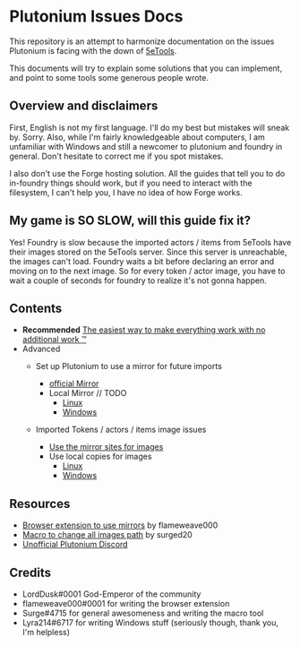 # Plutonium Issues Docs

This repository is an attempt to harmonize documentation on the issues Plutonium is facing with the down of [5eTools](5e.tools).

This documents will try to explain some solutions that you can implement, and point to some tools some generous people wrote.

## Overview and disclaimers

First, English is not my first language. I'll do my best but mistakes will sneak by. Sorry. Also, while I'm fairly knowledgeable about computers, I am unfamiliar with Windows and still a newcomer to plutonium and foundry in general. Don't hesitate to correct me if you spot mistakes.

I also don't use the Forge hosting solution. All the guides that tell you to do in-foundry things should work, but if you need to interact with the filesystem, I can't help you, I have no idea of how Forge works.

## My game  is SO SLOW, will this guide fix it?

Yes! Foundry is slow because the imported actors / items from 5eTools have their images stored on the 5eTools server. Since this server is unreachable, the images can't load. Foundry waits a bit before declaring an error and moving on to the next image. So for every token / actor image, you have to wait a couple of seconds for foundry to realize it's not gonna happen.

## Contents

* **Recommended** [The easiest way to make everything work with no additional work :tm:](docs/easiest-way.md)
* Advanced
    * Set up Plutonium to use a mirror for future imports
        * [official Mirror](docs/import-mirror.md)
        * Local Mirror // TODO
            * [Linux]()
            * [Windows]()

    * Imported Tokens / actors / items image issues
        * [Use the mirror sites for images](docs/mirror-images.md)
        * Use local copies for images
            * [Linux](docs/local-images/use-local-images-linux.md)
            * [Windows](docs/local-images/use-local-images-win.md)
## Resources
* [Browser extension to use mirrors](https://github.com/flamewave000/plutonium-mirror) by flameweave000
* [Macro to change all images path](https://github.com/surged20/foundryvtt-update-image-macro) by surged20
* [Unofficial Plutonium Discord](https://discord.gg/nGvRCDs)


## Credits

* LordDusk#0001 God-Emperor of the community
* flameweave000#0001 for writing the browser extension
* Surge#4715 for general awesomeness and writing the macro tool 
* Lyra214#6717 for writing Windows stuff (seriously though, thank you, I'm helpless)
